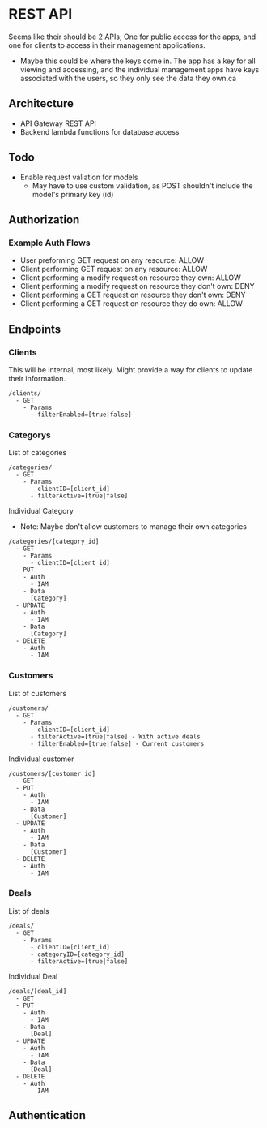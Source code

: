# REST API

Seems like their should be 2 APIs; One for public access for the apps, and one for clients to access in their management applications.
- Maybe this could be where the keys come in. The app has a key for all viewing and accessing, and the individual management apps have keys associated with the users, so they only see the data they own.ca

## Architecture
- API Gateway REST API
- Backend lambda functions for database access

## Todo
- Enable request valiation for models
  - May have to use custom validation, as POST shouldn't include the model's primary key (id)

## Authorization

### Example Auth Flows
- User preforming GET request on any resource: ALLOW
- Client performing GET request on any resource: ALLOW
- Client performing a modify request on resource they own: ALLOW
- Client performing a modify request on resource they don't own: DENY
- Client performing a GET request on resource they don't own: DENY
- Client performing a GET request on resource they do own: ALLOW



## Endpoints

### Clients
This will be internal, most likely. Might provide a way for clients to update their information.
```
/clients/
  - GET
    - Params
      - filterEnabled=[true|false]
```

### Categorys
List of categories
```
/categories/
  - GET
    - Params
      - clientID=[client_id]
      - filterActive=[true|false]
```

Individual Category
- Note: Maybe don't allow customers to manage their own categories
```
/categories/[category_id]
  - GET
    - Params
      - clientID=[client_id]
  - PUT
    - Auth
      - IAM 
    - Data
      [Category]
  - UPDATE
    - Auth
      - IAM 
    - Data
      [Category]
  - DELETE
    - Auth
      - IAM 
```

### Customers
List of customers
```
/customers/
  - GET
    - Params
      - clientID=[client_id]
      - filterActive=[true|false] - With active deals
      - filterEnabled=[true|false] - Current customers
```

Individual customer
```
/customers/[customer_id]
  - GET
  - PUT
    - Auth
      - IAM 
    - Data
      [Customer]
  - UPDATE
    - Auth
      - IAM 
    - Data
      [Customer]
  - DELETE
    - Auth
      - IAM 
```

### Deals
List of deals
```
/deals/
  - GET
    - Params
      - clientID=[client_id]
      - categoryID=[category_id]
      - filterActive=[true|false]
```

Individual Deal
```
/deals/[deal_id]
  - GET
  - PUT
    - Auth
      - IAM 
    - Data
      [Deal]
  - UPDATE
    - Auth
      - IAM 
    - Data
      [Deal]
  - DELETE
    - Auth
      - IAM 
```

## Authentication
